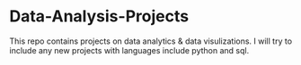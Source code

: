 # Data-Analysis-Projects
This repo contains projects on data analytics &amp; data visulizations. I will try to include any new projects with languages include python and sql.
